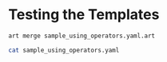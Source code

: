 # Testing the Templates

```bash
art merge sample_using_operators.yaml.art

cat sample_using_operators.yaml
```